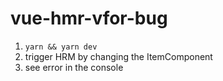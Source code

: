 # vue-hmr-vfor-bug

1. `yarn && yarn dev`
2. trigger HRM by changing the ItemComponent
3. see error in the console
